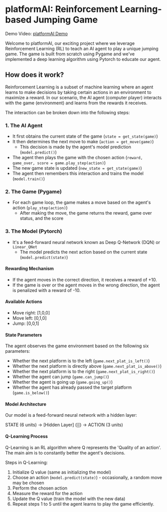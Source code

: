 # platformAI: Reinforcement Learning-based Jumping Game
Demo Video: [platformAI Demo](https://youtu.be/ExOb8yVXUqI)

Welcome to platformAI, our exciting project where we leverage Reinforcement Learning (RL) to teach an AI agent to play a unique jumping game. The game is built from scratch using Pygame and we've implemented a deep learning algorithm using Pytorch to educate our agent.

## How does it work?

Reinforcement Learning is a subset of machine learning where an agent learns to make decisions by taking certain actions in an environment to maximize a reward. In our scenario, the AI agent (computer player) interacts with the game (environment) and learns from the rewards it receives.

The interaction can be broken down into the following steps:

### 1. The AI Agent

- It first obtains the current state of the game (`state = get_state(game)`)
- It then determines the next move to make (`action = get_move(game)`)
    - This decision is made by the agent's model prediction (`model.predict()`)
- The agent then plays the game with the chosen action (`reward, game_over, score = game.play_step(action)`)
- The new game state is updated (`new_state = get_state(game)`)
- The agent then remembers this interaction and trains the model (`model.train()`)

### 2. The Game (Pygame)

- For each game loop, the game makes a move based on the agent's action (`play_step(action)`)
    - After making the move, the game returns the reward, game over status, and the score

### 3. The Model (Pytorch)

- It's a feed-forward neural network known as Deep Q-Network (DQN) or `Linear_QNet`
    - The model predicts the next action based on the current state (`model.predict(state)`)

#### Rewarding Mechanism

- If the agent moves in the correct direction, it receives a reward of +10.
- If the game is over or the agent moves in the wrong direction, the agent is penalized with a reward of -10.

#### Available Actions

- Move right: [1,0,0]
- Move left: [0,1,0]
- Jump: [0,0,1]

#### State Parameters

The agent observes the game environment based on the following six parameters:

- Whether the next platform is to the left (`game.next_plat_is_left()`)
- Whether the next platform is directly above (`game.next_plat_is_above()`)
- Whether the next platform is to the right (`game.next_plat_is_right()`)
- Whether the agent can jump (`game.can_jump()`)
- Whether the agent is going up (`game.going_up()`)
- Whether the agent has already passed the target platform (`game.is_below()`)

#### Model Architecture

Our model is a feed-forward neural network with a hidden layer:

STATE (6 units) → [Hidden Layer] (▒) → ACTION (3 units)

#### Q-Learning Process

Q-Learning is an RL algorithm where Q represents the 'Quality of an action'. The main aim is to constantly better the agent's decisions.

Steps in Q-Learning:

1. Initialize Q value (same as initializing the model)
2. Choose an action (`model.predict(state)`) - occasionally, a random move may be chosen
3. Perform the chosen action
4. Measure the reward for the action
5. Update the Q value (train the model with the new data)
6. Repeat steps 1 to 5 until the agent learns to play the game efficiently.
